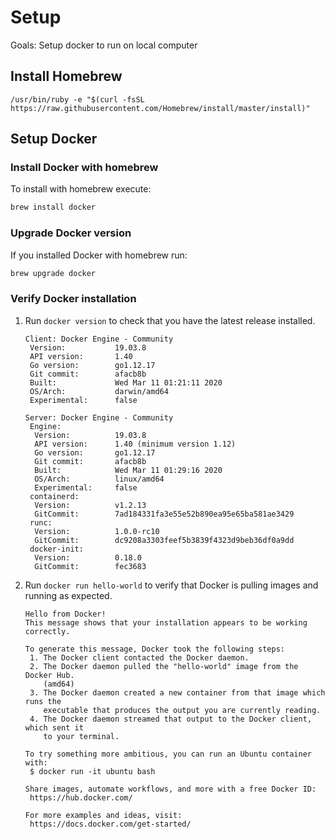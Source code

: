 # Setup

Goals: Setup docker to run on local computer

## Install Homebrew

```
/usr/bin/ruby -e "$(curl -fsSL https://raw.githubusercontent.com/Homebrew/install/master/install)"
```

## Setup Docker

### Install Docker with homebrew

To install with homebrew execute:

```sh
brew install docker
```

### Upgrade Docker version

If you installed Docker with homebrew run:

```sh
brew upgrade docker
```

### Verify Docker installation

1. Run `docker version` to check that you have the latest release installed.

   ```
   Client: Docker Engine - Community
    Version:           19.03.8
    API version:       1.40
    Go version:        go1.12.17
    Git commit:        afacb8b
    Built:             Wed Mar 11 01:21:11 2020
    OS/Arch:           darwin/amd64
    Experimental:      false
   
   Server: Docker Engine - Community
    Engine:
     Version:          19.03.8
     API version:      1.40 (minimum version 1.12)
     Go version:       go1.12.17
     Git commit:       afacb8b
     Built:            Wed Mar 11 01:29:16 2020
     OS/Arch:          linux/amd64
     Experimental:     false
    containerd:
     Version:          v1.2.13
     GitCommit:        7ad184331fa3e55e52b890ea95e65ba581ae3429
    runc:
     Version:          1.0.0-rc10
     GitCommit:        dc9208a3303feef5b3839f4323d9beb36df0a9dd
    docker-init:
     Version:          0.18.0
     GitCommit:        fec3683
   ```

2. Run `docker run hello-world` to verify that Docker is pulling images and running as expected.

   ```
   Hello from Docker!
   This message shows that your installation appears to be working correctly.
   
   To generate this message, Docker took the following steps:
    1. The Docker client contacted the Docker daemon.
    2. The Docker daemon pulled the "hello-world" image from the Docker Hub.
       (amd64)
    3. The Docker daemon created a new container from that image which runs the
       executable that produces the output you are currently reading.
    4. The Docker daemon streamed that output to the Docker client, which sent it
       to your terminal.
   
   To try something more ambitious, you can run an Ubuntu container with:
    $ docker run -it ubuntu bash
   
   Share images, automate workflows, and more with a free Docker ID:
    https://hub.docker.com/
   
   For more examples and ideas, visit:
    https://docs.docker.com/get-started/
   ```
